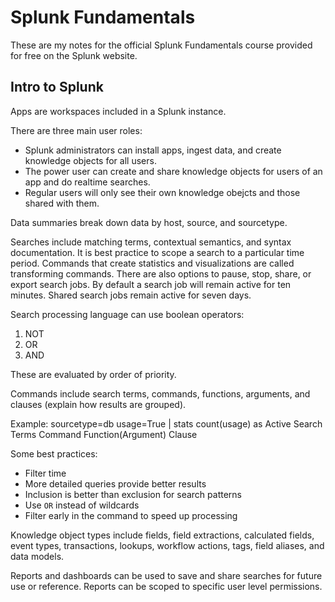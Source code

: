 # Splunk Fundamentals

These are my notes for the official Splunk Fundamentals course provided for free on the Splunk website.

## Intro to Splunk

Apps are workspaces included in a Splunk instance.

There are three main user roles:
* Splunk administrators can install apps, ingest data, and create knowledge objects for all users.
* The power user can create and share knowledge objects for users of an app and do realtime searches.
* Regular users will only see their own knowledge obejcts and those shared with them.

Data summaries break down data by host, source, and sourcetype.

Searches include matching terms, contextual semantics, and syntax documentation. It is best practice to scope a search to a particular time period. Commands that create statistics and visualizations are called transforming commands. There are also options to pause, stop, share, or export search jobs. By default a search job will remain active for ten minutes. Shared search jobs remain active for seven days.

Search processing language can use boolean operators:
1. NOT
2. OR
3. AND

These are evaluated by order of priority.

Commands include search terms, commands, functions, arguments, and clauses (explain how results are grouped).

Example: sourcetype=db usage=True | stats count(usage) as Active
             Search Terms          Command Function(Argument)  Clause
             
Some best practices:
* Filter time
* More detailed queries provide better results
* Inclusion is better than exclusion for search patterns
* Use `OR` instead of wildcards
* Filter early in the command to speed up processing

Knowledge object types include fields, field extractions, calculated fields, event types, transactions, lookups, workflow actions, tags, field aliases, and data models.

Reports and dashboards can be used to save and share searches for future use or reference. Reports can be scoped to specific user level permissions.
